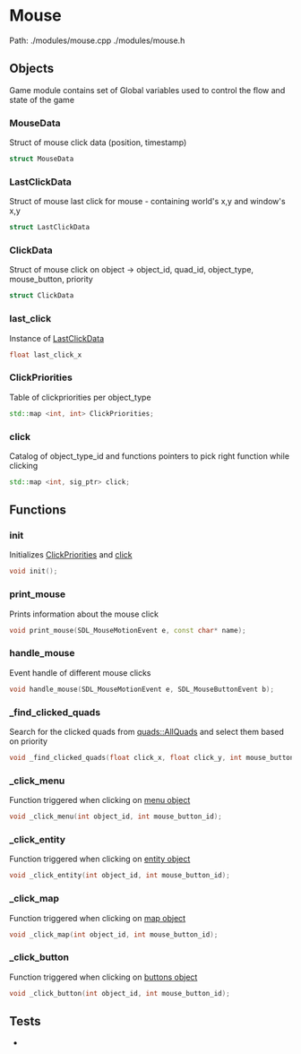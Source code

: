 # Mouse
Path: ./modules/mouse.cpp   ./modules/mouse.h


## Objects
Game module contains set of Global variables used to control the flow and state of the game

### MouseData
Struct of mouse click data (position, timestamp)
```c++
struct MouseData
```

### LastClickData
Struct of mouse last click for mouse - containing world's x,y and window's x,y
```c++
struct LastClickData
```


### ClickData
Struct of mouse click on object -> object_id, quad_id, object_type, mouse_button, priority
```c++
struct ClickData
```

### last_click
Instance of [LastClickData](mouse.md#LastClickData)
```c++
float last_click_x
```



### ClickPriorities
Table of clickpriorities per object_type
```c++
std::map <int, int> ClickPriorities;
```

### click
Catalog of object_type_id and functions pointers to pick right function while clicking
```c++
std::map <int, sig_ptr> click;
```

## Functions
### init
Initializes [ClickPriorities](mouse.md#ClickPriorities) and [click](mouse.md#click)
```c++
void init();
```

### print_mouse
Prints information about the mouse click
```c++
void print_mouse(SDL_MouseMotionEvent e, const char* name);
```

### handle_mouse
Event handle of different mouse clicks
```c++
void handle_mouse(SDL_MouseMotionEvent e, SDL_MouseButtonEvent b);
```

### _find_clicked_quads
Search for the clicked quads from [quads::AllQuads](quads.md#AllQuads) and select them based on priority
```c++
void _find_clicked_quads(float click_x, float click_y, int mouse_button_id);
```

### _click_menu
Function triggered when clicking on [menu object](menu.md#Menu)
```c++
void _click_menu(int object_id, int mouse_button_id);
```

### _click_entity
Function triggered when clicking on [entity object](entity.md#Entity)
```c++
void _click_entity(int object_id, int mouse_button_id);
```

### _click_map
Function triggered when clicking on [map object](maps.md#Map)
```c++
void _click_map(int object_id, int mouse_button_id);
```

### _click_button
Function triggered when clicking on [buttons object](buttons.md#Buttons)
```c++
void _click_button(int object_id, int mouse_button_id);
```



## Tests
-


